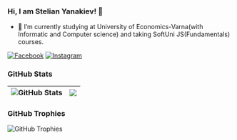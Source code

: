 ### Hi, I am Stelian Yanakiev! 👋
 
- 🌱 I’m currently studying at University of Economics-Varna(with Informatic and Computer science) and taking SoftUni JS(Fundamentals) courses.

[![Facebook](https://img.shields.io/badge/-Facebook-00B2FF?style=flat-square&logo=Facebook&logoColor=white)](https://www.facebook.com/stelian.yanakiev)
[![Instagram](https://img.shields.io/badge/-Instagram-e4405f?style=flat-square&logo=Instagram&logoColor=white)](https://www.instagram.com/stelian_yanakiev/) 

### GitHub Stats

| <img align="center" src="https://github-readme-stats.vercel.app/api?username=StelianY11&count_private=true&show_icons=true&include_all_commits=true&hide_border=true&hide=contribs" alt="GitHub Stats" /> | <img align="center" src="https://github-readme-stats.vercel.app/api/top-langs/?username=StelianY11&layout=compact&hide_border=true" /> |
| ------------- | ------------- |

### GitHub Trophies

<img align="center" src="https://github-profile-trophy.vercel.app/?username=StelianY11=-C,-B" alt="GitHub Trophies" />
